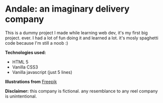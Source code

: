 # Andale: an imaginary delivery company
This is a dummy project I made while learning web dev, it's my first big project. ever. I had a lot of fun doing it and learned a lot. it's mosly spaghetti code because I'm still a noob :)

**Technologies used:**
* HTML 5
* Vanilla CSS3
* Vanilla javascript (just 5 lines)

**Illustrations from** [Freepik](https://freepik.com)

**Disclaimer:** this company is fictional. any resemblance to any reel company is unintentional. 

